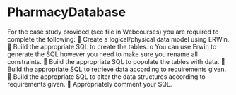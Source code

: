 # PharmacyDatabase
For the case study provided (see file in Webcourses) you are required to complete the following:
 Create a logical/physical data model using ERWin.
 Build the appropriate SQL to create the tables.
o You can use Erwin to generate the SQL however you need to make sure you rename all constraints.
 Build the appropriate SQL to populate the tables with data.
 Build the appropriate SQL to retrieve data according to requirements given.
 Build the appropriate SQL to alter the data structures according to requirements given.
 Appropriately comment your SQL.